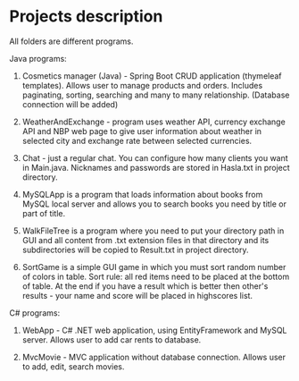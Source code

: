 # Projects description

All folders are different programs.

Java programs:

1) Cosmetics manager (Java) - Spring Boot CRUD application (thymeleaf templates). Allows user to manage products and orders. Includes paginating, sorting, searching and many to many relationship. (Database connection will be added)

2) WeatherAndExchange - program uses weather API, currency exchange API and NBP web page to give user information about weather in selected city and exchange rate between selected currencies.

3) Chat - just a regular chat. You can configure how many clients you want in Main.java. Nicknames and passwords are stored in Hasla.txt in project directory.

4) MySQLApp is a program that loads information about books from MySQL local server and allows you to search books you need by title or part of title.

5) WalkFileTree is a program where you need to put your directory path in GUI and all content from .txt extension files in that directory and its subdirectories will be copied to Result.txt in project directory.

6) SortGame is a simple GUI game in which you must sort random number of colors in table. Sort rule: all red items need to be placed at the bottom of table. At the end if you have a result which is better then other's results - your name and score will be placed in highscores list.

C# programs:

1) WebApp - C# .NET web application, using EntityFramework and MySQL server. Allows user to add car rents to database.

2) MvcMovie - MVC application without database connection. Allows user to add, edit, search movies.
